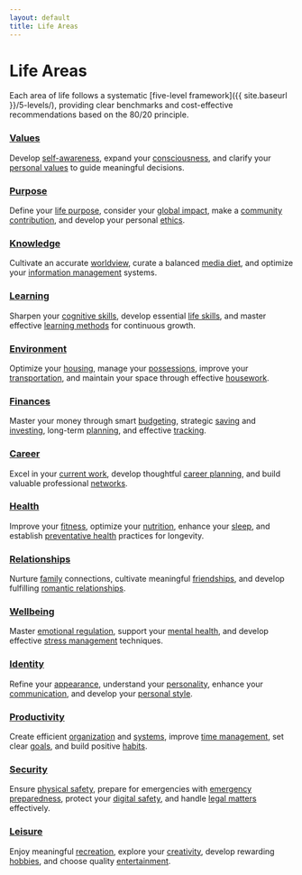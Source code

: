 ```yaml
---
layout: default
title: Life Areas
---
```

# Life Areas

Each area of life follows a systematic [five-level framework]({{ site.baseurl }}/5-levels/), providing clear benchmarks and cost-effective recommendations based on the 80/20 principle.

<div class="life-areas-grid">
  <!-- 1. Values -->
  <div class="life-area-card">
    <h3><a href="{{ site.baseurl }}/values/">Values</a></h3>
    <p>Develop <a href="{{ site.baseurl }}/values/self-awareness/">self-awareness</a>, expand your <a href="{{ site.baseurl }}/values/consciousness/">consciousness</a>, and clarify your <a href="{{ site.baseurl }}/values/personal-values/">personal values</a> to guide meaningful decisions.</p>
  </div>
  
  <!-- 2. Purpose -->
  <div class="life-area-card">
    <h3><a href="{{ site.baseurl }}/purpose/">Purpose</a></h3>
    <p>Define your <a href="{{ site.baseurl }}/purpose/life-purpose/">life purpose</a>, consider your <a href="{{ site.baseurl }}/purpose/global-impact/">global impact</a>, make a <a href="{{ site.baseurl }}/purpose/community-contribution/">community contribution</a>, and develop your personal <a href="{{ site.baseurl }}/purpose/ethics/">ethics</a>.</p>
  </div>
  
  <!-- 3. Knowledge -->
  <div class="life-area-card">
    <h3><a href="{{ site.baseurl }}/knowledge/">Knowledge</a></h3>
    <p>Cultivate an accurate <a href="{{ site.baseurl }}/knowledge/worldview/">worldview</a>, curate a balanced <a href="{{ site.baseurl }}/knowledge/media-diet/">media diet</a>, and optimize your <a href="{{ site.baseurl }}/knowledge/information-management/">information management</a> systems.</p>
  </div>
  
  <!-- 4. Learning -->
  <div class="life-area-card">
    <h3><a href="{{ site.baseurl }}/learning/">Learning</a></h3>
    <p>Sharpen your <a href="{{ site.baseurl }}/learning/cognitive-skills/">cognitive skills</a>, develop essential <a href="{{ site.baseurl }}/learning/life-skills/">life skills</a>, and master effective <a href="{{ site.baseurl }}/learning/learning-methods/">learning methods</a> for continuous growth.</p>
  </div>
  
  <!-- 5. Environment -->
  <div class="life-area-card">
    <h3><a href="{{ site.baseurl }}/environment/">Environment</a></h3>
    <p>Optimize your <a href="{{ site.baseurl }}/environment/housing/">housing</a>, manage your <a href="{{ site.baseurl }}/environment/possessions/">possessions</a>, improve your <a href="{{ site.baseurl }}/environment/transportation/">transportation</a>, and maintain your space through effective <a href="{{ site.baseurl }}/housework/">housework</a>.</p>
  </div>
  
  <!-- 6. Finances -->
  <div class="life-area-card">
    <h3><a href="{{ site.baseurl }}/finances/">Finances</a></h3>
    <p>Master your money through smart <a href="{{ site.baseurl }}/finances/budgeting/">budgeting</a>, strategic <a href="{{ site.baseurl }}/finances/saving/">saving</a> and <a href="{{ site.baseurl }}/finances/investing/">investing</a>, long-term <a href="{{ site.baseurl }}/finances/planning/">planning</a>, and effective <a href="{{ site.baseurl }}/finances/tracking/">tracking</a>.</p>
  </div>
  
  <!-- 7. Career -->
  <div class="life-area-card">
    <h3><a href="{{ site.baseurl }}/career/">Career</a></h3>
    <p>Excel in your <a href="{{ site.baseurl }}/career/current-work/">current work</a>, develop thoughtful <a href="{{ site.baseurl }}/career/career-planning/">career planning</a>, and build valuable professional <a href="{{ site.baseurl }}/career/networks/">networks</a>.</p>
  </div>
  
  <!-- 8. Health -->
  <div class="life-area-card">
    <h3><a href="{{ site.baseurl }}/health/">Health</a></h3>
    <p>Improve your <a href="{{ site.baseurl }}/fitness/">fitness</a>, optimize your <a href="{{ site.baseurl }}/nutrition/">nutrition</a>, enhance your <a href="{{ site.baseurl }}/sleep/">sleep</a>, and establish <a href="{{ site.baseurl }}/health/preventative-health/">preventative health</a> practices for longevity.</p>
  </div>
  
  <!-- 9. Relationships -->
  <div class="life-area-card">
    <h3><a href="{{ site.baseurl }}/relationships/">Relationships</a></h3>
    <p>Nurture <a href="{{ site.baseurl }}/relationships/family/">family</a> connections, cultivate meaningful <a href="{{ site.baseurl }}/relationships/friends/">friendships</a>, and develop fulfilling <a href="{{ site.baseurl }}/relationships/romantic-relationships/">romantic relationships</a>.</p>
  </div>
  
  <!-- 10. Wellbeing -->
  <div class="life-area-card">
    <h3><a href="{{ site.baseurl }}/wellbeing/">Wellbeing</a></h3>
    <p>Master <a href="{{ site.baseurl }}/wellbeing/emotional-regulation/">emotional regulation</a>, support your <a href="{{ site.baseurl }}/wellbeing/mental-health/">mental health</a>, and develop effective <a href="{{ site.baseurl }}/wellbeing/stress-management/">stress management</a> techniques.</p>
  </div>
  
  <!-- 11. Identity -->
  <div class="life-area-card">
    <h3><a href="{{ site.baseurl }}/identity/">Identity</a></h3>
    <p>Refine your <a href="{{ site.baseurl }}/identity/appearance/">appearance</a>, understand your <a href="{{ site.baseurl }}/identity/personality/">personality</a>, enhance your <a href="{{ site.baseurl }}/identity/communication/">communication</a>, and develop your <a href="{{ site.baseurl }}/identity/personal-style/">personal style</a>.</p>
  </div>
  
  <!-- 12. Productivity -->
  <div class="life-area-card">
    <h3><a href="{{ site.baseurl }}/productivity/">Productivity</a></h3>
    <p>Create efficient <a href="{{ site.baseurl }}/productivity/organization/">organization</a> and <a href="{{ site.baseurl }}/productivity/systems/">systems</a>, improve <a href="{{ site.baseurl }}/productivity/time-management/">time management</a>, set clear <a href="{{ site.baseurl }}/productivity/goals/">goals</a>, and build positive <a href="{{ site.baseurl }}/productivity/habits/">habits</a>.</p>
  </div>
  
  <!-- 13. Security -->
  <div class="life-area-card">
    <h3><a href="{{ site.baseurl }}/security/">Security</a></h3>
    <p>Ensure <a href="{{ site.baseurl }}/security/physical-safety/">physical safety</a>, prepare for emergencies with <a href="{{ site.baseurl }}/security/emergency-preparedness/">emergency preparedness</a>, protect your <a href="{{ site.baseurl }}/security/digital-safety/">digital safety</a>, and handle <a href="{{ site.baseurl }}/security/legal-matters/">legal matters</a> effectively.</p>
  </div>
  
  <!-- 14. Leisure -->
  <div class="life-area-card">
    <h3><a href="{{ site.baseurl }}/leisure/">Leisure</a></h3>
    <p>Enjoy meaningful <a href="{{ site.baseurl }}/leisure/recreation/">recreation</a>, explore your <a href="{{ site.baseurl }}/leisure/creativity/">creativity</a>, develop rewarding <a href="{{ site.baseurl }}/leisure/hobbies/">hobbies</a>, and choose quality <a href="{{ site.baseurl }}/leisure/entertainment/">entertainment</a>.</p>
  </div>
</div>
